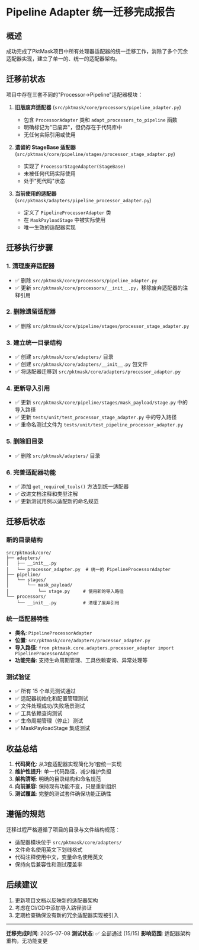 # Pipeline Adapter 统一迁移完成报告

## 概述

成功完成了PktMask项目中所有处理器适配器的统一迁移工作，消除了多个冗余适配器实现，建立了单一的、统一的适配器架构。

## 迁移前状态

项目中存在三套不同的"Processor→Pipeline"适配器模块：

1. **旧版废弃适配器** (`src/pktmask/core/processors/pipeline_adapter.py`)
   - 包含 `ProcessorAdapter` 类和 `adapt_processors_to_pipeline` 函数
   - 明确标记为"已废弃"，但仍存在于代码库中
   - 无任何实际引用或使用

2. **遗留的 StageBase 适配器** (`src/pktmask/core/pipeline/stages/processor_stage_adapter.py`)
   - 实现了 `ProcessorStageAdapter(StageBase)` 
   - 未被任何代码实际使用
   - 处于"死代码"状态

3. **当前使用的适配器** (`src/pktmask/adapters/pipeline_processor_adapter.py`)
   - 定义了 `PipelineProcessorAdapter` 类
   - 在 `MaskPayloadStage` 中被实际使用
   - 唯一生效的适配器实现

## 迁移执行步骤

### 1. 清理废弃适配器
- ✅ 删除 `src/pktmask/core/processors/pipeline_adapter.py`
- ✅ 更新 `src/pktmask/core/processors/__init__.py`，移除废弃适配器的注释引用

### 2. 删除遗留适配器  
- ✅ 删除 `src/pktmask/core/pipeline/stages/processor_stage_adapter.py`

### 3. 建立统一目录结构
- ✅ 创建 `src/pktmask/core/adapters/` 目录
- ✅ 创建 `src/pktmask/core/adapters/__init__.py` 包文件
- ✅ 将适配器迁移到 `src/pktmask/core/adapters/processor_adapter.py`

### 4. 更新导入引用
- ✅ 更新 `src/pktmask/core/pipeline/stages/mask_payload/stage.py` 中的导入路径
- ✅ 更新 `tests/unit/test_processor_stage_adapter.py` 中的导入路径
- ✅ 重命名测试文件为 `tests/unit/test_pipeline_processor_adapter.py`

### 5. 删除旧目录
- ✅ 删除 `src/pktmask/adapters/` 目录

### 6. 完善适配器功能
- ✅ 添加 `get_required_tools()` 方法到统一适配器
- ✅ 改进文档注释和类型注解
- ✅ 更新测试用例以适配新的命名规范

## 迁移后状态

### 新的目录结构
```
src/pktmask/core/
├── adapters/
│   ├── __init__.py
│   └── processor_adapter.py  # 统一的 PipelineProcessorAdapter
├── pipeline/
│   └── stages/
│       └── mask_payload/
│           └── stage.py     # 使用新的导入路径
└── processors/
    └── __init__.py          # 清理了废弃引用
```

### 统一适配器特性
- **类名**: `PipelineProcessorAdapter`
- **位置**: `src/pktmask/core/adapters/processor_adapter.py`
- **导入路径**: `from pktmask.core.adapters.processor_adapter import PipelineProcessorAdapter`
- **功能完备**: 支持生命周期管理、工具依赖查询、异常处理等

### 测试验证
- ✅ 所有 15 个单元测试通过
- ✅ 适配器初始化和配置管理测试
- ✅ 文件处理成功/失败场景测试  
- ✅ 工具依赖查询测试
- ✅ 生命周期管理（停止）测试
- ✅ MaskPayloadStage 集成测试

## 收益总结

1. **代码简化**: 从3套适配器实现简化为1套统一实现
2. **维护性提升**: 单一代码路径，减少维护负担
3. **架构清晰**: 明确的目录结构和命名规范
4. **向前兼容**: 保持现有功能不变，只是重新组织
5. **测试覆盖**: 完整的测试套件确保功能正确性

## 遵循的规范

迁移过程严格遵循了项目的目录与文件结构规范：
- 适配器模块位于 `src/pktmask/core/adapters/`
- 文件命名使用英文下划线格式
- 代码注释使用中文，变量命名使用英文
- 保持向后兼容性和测试覆盖率

## 后续建议

1. 更新项目文档以反映新的适配器架构
2. 考虑在CI/CD中添加导入路径验证
3. 定期检查确保没有新的冗余适配器实现被引入

---

**迁移完成时间**: 2025-07-08
**测试状态**: ✅ 全部通过 (15/15)
**影响范围**: 适配器架构重构，无功能变更
